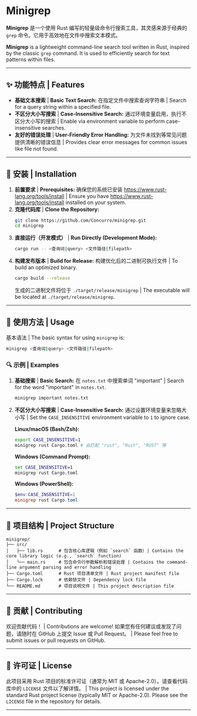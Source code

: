 
# Minigrep

**Minigrep** 是一个使用 Rust 编写的轻量级命令行搜索工具，其灵感来源于经典的 `grep` 命令。它用于高效地在文件中搜索文本模式。

**Minigrep** is a lightweight command-line search tool written in Rust, inspired by the classic `grep` command. It is used to efficiently search for text patterns within files.

---

## ✨ 功能特点 | Features

*   **基础文本搜索** | **Basic Text Search:** 在指定文件中搜索查询字符串 | Search for a query string within a specified file.
*   **不区分大小写搜索** | **Case-Insensitive Search:** 通过环境变量启用，执行不区分大小写的搜索 | Enable via environment variable to perform case-insensitive searches.
*   **友好的错误处理** | **User-Friendly Error Handling:** 为文件未找到等常见问题提供清晰的错误信息 | Provides clear error messages for common issues like file not found.

---

## 🚀 安装 | Installation

1.  **前置要求** | **Prerequisites:** 确保您的系统已安装 https://www.rust-lang.org/tools/install | Ensure you have https://www.rust-lang.org/tools/install installed on your system.
2.  **克隆代码库** | **Clone the Repository:**
    ```bash
    git clone https://github.com/Concurro/minigrep.git
    cd minigrep
    ```
3.  **直接运行（开发模式）** | **Run Directly (Development Mode):**
    ```bash
    cargo run -- <查询词|query> <文件路径|filepath>
    ```
4.  **构建发布版本** | **Build for Release:** 构建优化后的二进制可执行文件 | To build an optimized binary.
    ```bash
    cargo build --release
    ```
    生成的二进制文件将位于 `./target/release/minigrep` | The executable will be located at `./target/release/minigrep`.

---

## 📖 使用方法 | Usage

基本语法 | The basic syntax for using `minigrep` is:

```bash
minigrep <查询词|query> <文件路径|filepath>
```

### 🔍 示例 | Examples

1.  **基础搜索** | **Basic Search:** 在 `notes.txt` 中搜索单词 "important" | Search for the word "important" in `notes.txt`.
    ```bash
    minigrep important notes.txt
    ```

2.  **不区分大小写搜索** | **Case-Insensitive Search:** 通过设置环境变量来忽略大小写 | Set the `CASE_INSENSITIVE` environment variable to `1` to ignore case.

    **Linux/macOS (Bash/Zsh):**
    ```bash
    export CASE_INSENSITIVE=1
    minigrep rust Cargo.toml # 会匹配 "rust", "Rust", "RUST" 等
    ```

    **Windows (Command Prompt):**
    ```cmd
    set CASE_INSENSITIVE=1
    minigrep rust Cargo.toml
    ```

    **Windows (PowerShell):**
    ```powershell
    $env:CASE_INSENSITIVE=1
    minigrep rust Cargo.toml
    ```

---

## 📁 项目结构 | Project Structure

```
minigrep/
├── src/
│   ├── lib.rs      # 包含核心库逻辑（例如 `search` 函数）| Contains the core library logic (e.g., `search` function)
│   └── main.rs     # 包含命令行参数解析和错误处理 | Contains the command-line argument parsing and error handling
├── Cargo.toml      # Rust 项目清单文件 | Rust project manifest file
├── Cargo.lock      # 依赖锁文件 | Dependency lock file
└── README.md       # 项目说明文件 | This project description file
```

---

## 🤝 贡献 | Contributing

欢迎贡献代码！ | Contributions are welcome!
如果您有任何建议或发现了问题，请随时在 GitHub 上提交 Issue 或 Pull Request。 | Please feel free to submit issues or pull requests on GitHub.

---

## 📄 许可证 | License

此项目采用 Rust 项目的标准许可证（通常为 MIT 或 Apache-2.0）。请查看代码库中的 `LICENSE` 文件以了解详情。 | This project is licensed under the standard Rust project license (typically MIT or Apache-2.0). Please see the `LICENSE` file in the repository for details.

---
